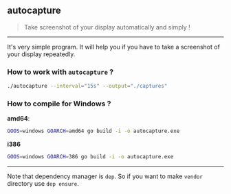 ## autocapture

> Take screenshot of your display automatically and simply !

---

It's very simple program. It will help you if you have to take a screenshot of your display repeatedly.

### How to work with `autocapture` ?

```bash
./autocapture --interval="15s" --output="./captures"
```

### How to compile for Windows ?

**amd64**:
```bash
GOOS=windows GOARCH=amd64 go build -i -o autocapture.exe
```

**i386**
```bash
GOOS=windows GOARCH=386 go build -i -o autocapture.exe
```

---

Note that dependency manager is `dep`. So if you want to make `vendor` directory use `dep ensure`.
